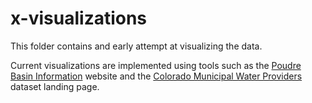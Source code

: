 # x-visualizations

This folder contains and early attempt at visualizing the data.

Current visualizations are implemented using tools such as the
[Poudre Basin Information](https://poudre.openwaterfoundation.org) website and the 
[Colorado Municipal Water Providers](https://data.openwaterfoundation.org/state/co/owf/municipal-water-providers/) dataset landing page.
